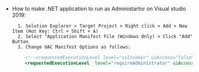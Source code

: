 * How to make .NET application to run as Administartor on Visual studio 2019:

        1. Solution Explorer > Target Project > Right click > Add > New Item (Hot Key: Ctrl + Shift + A)
        2. Select "Application Manifest File (Windows Only) > Click "Add" Button
        3. Change UAC Manifest Options as follows:

``` xml
        <!--<requestedExecutionLevel level="asInvoker" uiAccess="false" />-->
        <requestedExecutionLevel  level="requireAdministrator" uiAccess="false" />
```
